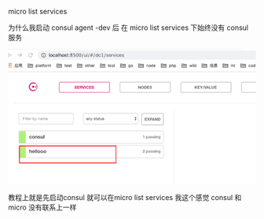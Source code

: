 micro list services

为什么我启动 consul agent -dev 后 在 micro list services 下始终没有 consul 服务

![](/assets/import.png)

教程上就是先启动consul 就可以在micro list services 我这个感觉 consul 和micro 没有联系上一样



